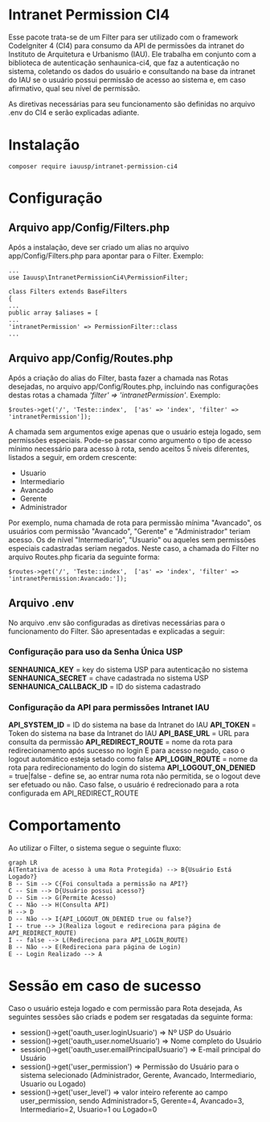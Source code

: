 # Intranet Permission CI4

Esse pacote trata-se de um Filter para ser utilizado com o framework CodeIgniter 4 (CI4) para consumo da API de permissões da intranet do Instituto de Arquitetura e Urbanismo (IAU). Ele trabalha em conjunto com a biblioteca de autenticação senhaunica-ci4, que faz a autenticação no sistema, coletando os dados do usuário e consultando na base da intranet do IAU se o usuário possui permissão de acesso ao sistema e, em caso afirmativo, qual seu nível de permissão. 

As diretivas necessárias para seu funcionamento são definidas no arquivo .env do CI4 e serão explicadas adiante. 


# Instalação

    composer require iauusp/intranet-permission-ci4

# Configuração

## Arquivo app/Config/Filters.php

Após a instalação, deve ser criado um alias no arquivo app/Config/Filters.php para apontar para o Filter. Exemplo:

    ...
    use Iauusp\IntranetPermissionCi4\PermissionFilter;
    
    class Filters extends BaseFilters
    {
    ...
    public array $aliases = [
    ...
    'intranetPermission' => PermissionFilter::class
    ...
## Arquivo app/Config/Routes.php

Após a criação do alias do Filter, basta fazer a chamada nas Rotas desejadas, no arquivo app/Config/Routes.php, incluindo nas configurações destas rotas a chamada *'filter' => 'intranetPermission'*. Exemplo:

    $routes->get('/', 'Teste::index',  ['as' => 'index', 'filter' => 'intranetPermission']);

A chamada sem argumentos exige apenas que o usuário esteja logado, sem permissões especiais. Pode-se passar como argumento o tipo de acesso mínimo necessário para acesso à rota, sendo aceitos 5 níveis diferentes, listados a seguir, em ordem crescente:

 - Usuario
 - Intermediario
 - Avancado
 - Gerente
 - Administrador

Por exemplo, numa chamada de rota para permissão mínima "Avancado", os usuários com permissão "Avancado", "Gerente" e "Administrador" teriam acesso. Os de nível "Intermediario", "Usuario" ou aqueles sem permissões especiais cadastradas seriam negados. Neste caso, a chamada do Filter no arquivo Routes.php ficaria da seguinte forma:

    $routes->get('/', 'Teste::index',  ['as' => 'index', 'filter' => 'intranetPermission:Avancado:']);

## Arquivo .env

No arquivo .env são configuradas as diretivas necessárias para o funcionamento do Filter. São apresentadas e explicadas a seguir:

### Configuração para uso da Senha Única USP
**SENHAUNICA_KEY** = key do sistema USP para autenticação no sistema
**SENHAUNICA_SECRET** = chave cadastrada no sistema USP
**SENHAUNICA_CALLBACK_ID** = ID do sistema cadastrado

### Configuração da API para permissões Intranet IAU
**API_SYSTEM_ID** = ID do sistema na base da Intranet do IAU
**API_TOKEN** = Token do sistema na base da Intranet do IAU
**API_BASE_URL** = URL para consulta da permissão
**API_REDIRECT_ROUTE** = nome da rota para redirecionamento após sucesso no login E para acesso negado, caso o logout automático esteja setado como false
**API_LOGIN_ROUTE** = nome da rota para redirecionamento do login do sistema
**API_LOGOUT_ON_DENIED** = true|false - define se, ao entrar numa rota não permitida, se o logout deve ser efetuado ou não. Caso false, o usuário é redrecionado para a rota configurada em API_REDIRECT_ROUTE 

# Comportamento

Ao utilizar o Filter, o sistema segue o seguinte fluxo:

```mermaid
graph LR
A(Tentativa de acesso à uma Rota Protegida) --> B{Usuário Está Logado?}
B -- Sim --> C{Foi consultada a permissão na API?}
C -- Sim --> D{Usuário possui acesso?}
D -- Sim --> G(Permite Acesso)
C -- Não --> H(Consulta API)
H --> D
D -- Não --> I{API_LOGOUT_ON_DENIED true ou false?}
I -- true --> J(Realiza logout e redireciona para página de API_REDIRECT_ROUTE)
I -- false --> L(Redireciona para API_LOGIN_ROUTE)
B -- Nâo --> E(Redireciona para página de Login)
E -- Login Realizado --> A
```

# Sessão em caso de sucesso

Caso o usuário esteja logado e com permissão para Rota desejada, As seguintes sessões são criads e podem ser resgatadas da seguinte forma:

- session()->get('oauth_user.loginUsuario') => Nº USP do Usuário
- session()->get('oauth_user.nomeUsuario') => Nome completo do Usuário
- session()->get('oauth_user.emailPrincipalUsuario') => E-mail principal do Usuário
- session()->get('user_permission') => Permissão do Usuário para o sistema selecionado (Administrador, Gerente, Avancado, Intermediario, Usuario ou Logado)
- session()->get('user_level') => valor inteiro referente ao campo user_permission, sendo Administrador=5, Gerente=4, Avancado=3, Intermediario=2, Usuario=1 ou Logado=0
